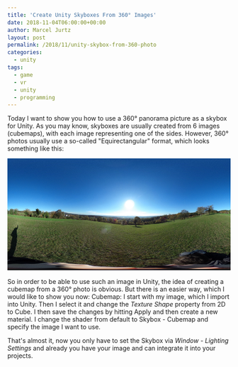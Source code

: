 ```yaml
---
title: 'Create Unity Skyboxes From 360° Images'
date: 2018-11-04T06:00:00+00:00
author: Marcel Jurtz
layout: post
permalink: /2018/11/unity-skybox-from-360-photo
categories:
  - unity
tags:
  - game
  - vr
  - unity
  - programming
---
```


Today I want to show you how to use a 360° panorama picture as a skybox for Unity. As you may know, skyboxes are usually created from 6 images (cubemaps), with each image representing one of the sides. However, 360° photos usually use a so-called "Equirectangular" format, which looks something like this:
 
<a href="/assets/2018/equirectangular.png" data-lightbox="Equirectangular 360° Photo"><img src="/assets/2018/equirectangular.png"/></a>

So in order to be able to use such an image in Unity, the idea of creating a cubemap from a 360° photo is obvious. But there is an easier way, which I would like to show you now: Cubemap: I start with my image, which I import into Unity. Then I select it and change the *Texture Shape* property from 2D to Cube. I then save the changes by hitting Apply and then create a new material. I change the shader from default to Skybox - Cubemap and specify the image I want to use.

That's almost it, now you only have to set the Skybox via *Window - Lighting Settings* and already you have your image and can integrate it into your projects.